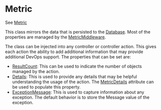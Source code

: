 # Metric

See [Metric](./MagenicMetrics.md#MagenicMetrics.Metric)

This class mirrors the data that is persisted to the [Database](./Database.md).
Most of the properties are managed by the [MetricMiddleware](./MetricMiddleware.md).

The class can be injected into any controller or controller action.
This gives each action the ability to add additional information that may provide additional DevOps support. The properties that can be set are:
- [ResultCount](./MagenicMetrics.md#magenicmetricsmetricresultcount): This can be used to indicate the number of objects managed by the action.
- [Details](./MagenicMetrics.md#magenicmetricsmetricdetails): This is used to provide any details that may be helpful understanding the usage of the action.
The [MetricDetails](./MetricDetails.md) attribute can be used to populate this property.
- [ExceptionMessage](./MagenicMetrics.md#magenicmetricsmetricexceptionmessage): This is used to capture information about any exception. The default behavior is to store the Message value of the exception.
